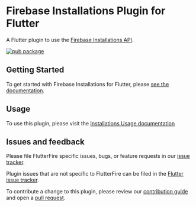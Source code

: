 # Firebase Installations Plugin for Flutter

A Flutter plugin to use the [Firebase Installations API](https://firebase.google.com/docs/projects/manage-installations).

[![pub package](https://img.shields.io/pub/v/firebase_installations.svg)](https://pub.dev/packages/firebase_installations)

## Getting Started

To get started with Firebase Installations for Flutter, please [see the documentation](https://firebase.flutter.dev/docs/installations/overview).

## Usage

To use this plugin, please visit the [Installations Usage documentation](https://firebase.flutter.dev/docs/installations/usage)

## Issues and feedback

Please file FlutterFire specific issues, bugs, or feature requests in our [issue tracker](https://github.com/FirebaseExtended/flutterfire/issues/new).

Plugin issues that are not specific to FlutterFire can be filed in the [Flutter issue tracker](https://github.com/flutter/flutter/issues/new).

To contribute a change to this plugin,
please review our [contribution guide](https://github.com/FirebaseExtended/flutterfire/blob/master/CONTRIBUTING.md)
and open a [pull request](https://github.com/FirebaseExtended/flutterfire/pulls).
